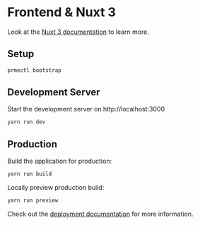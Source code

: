 # Frontend & Nuxt 3

Look at the [Nuxt 3 documentation](https://nuxt.com/docs/getting-started/introduction) to learn more.

## Setup

```bash
prmectl bootstrap
```

## Development Server

Start the development server on http://localhost:3000

```bash
yarn run dev
```

## Production

Build the application for production:

```bash
yarn run build
```

Locally preview production build:

```bash
yarn run preview
```

Check out the [deployment documentation](https://nuxt.com/docs/getting-started/deployment) for more information.
